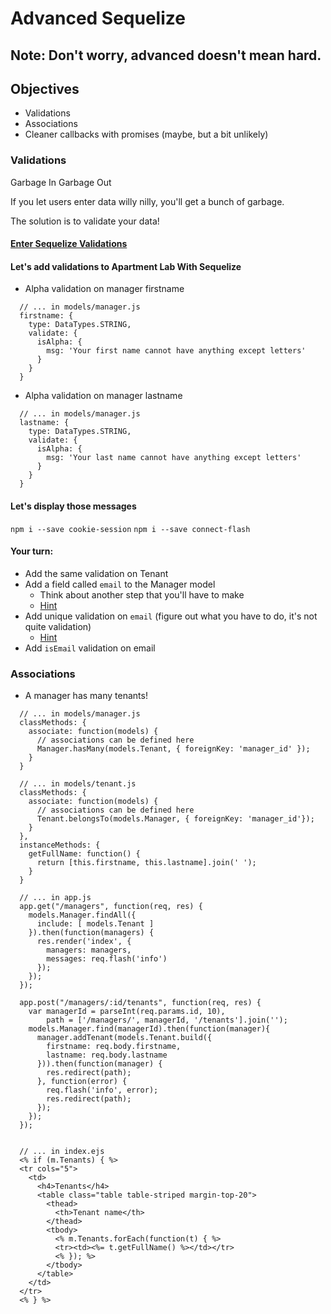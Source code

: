 # Advanced Sequelize

## Note: Don't worry, advanced doesn't mean hard.

## Objectives

* Validations
* Associations
* Cleaner callbacks with promises (maybe, but a bit unlikely)

### Validations

Garbage In Garbage Out

If you let users enter data willy nilly, you'll get a bunch of garbage.

The solution is to validate your data!

#### [Enter Sequelize Validations](https://github.com/chriso/validator.js#validators)

#### Let's add validations to Apartment Lab With Sequelize 

* Alpha validation on manager firstname 

```
  // ... in models/manager.js
  firstname: {
    type: DataTypes.STRING,
    validate: {
      isAlpha: {
        msg: 'Your first name cannot have anything except letters'
      }
    }
  }
```

* Alpha validation on manager lastname
```
  // ... in models/manager.js
  lastname: {
    type: DataTypes.STRING,
    validate: {
      isAlpha: {
        msg: 'Your last name cannot have anything except letters'
      }
    }
  }
```

#### Let's display those messages

`npm i --save cookie-session`
`npm i --save connect-flash`

#### Your turn: 

* Add the same validation on Tenant
* Add a field called `email` to the Manager model
  * Think about another step that you'll have to make
  * [Hint](http://sequelizejs.com/docs/1.7.8/migrations#functions-addcolumn)
* Add unique validation on `email` (figure out what you have to do, it's
  not quite validation)
  * [Hint](http://sequelizejs.com/docs/1.7.8/models#definition)
* Add `isEmail` validation on email

### Associations

* A manager has many tenants!
```
  // ... in models/manager.js
  classMethods: {
    associate: function(models) {
      // associations can be defined here
      Manager.hasMany(models.Tenant, { foreignKey: 'manager_id' });
    }
  }

  // ... in models/tenant.js
  classMethods: {
    associate: function(models) {
      // associations can be defined here
      Tenant.belongsTo(models.Manager, { foreignKey: 'manager_id'});
    }
  },
  instanceMethods: {
    getFullName: function() {
      return [this.firstname, this.lastname].join(' ');
    }
  }

  // ... in app.js
  app.get("/managers", function(req, res) {
    models.Manager.findAll({
      include: [ models.Tenant ]
    }).then(function(managers) { 
      res.render('index', { 
        managers: managers,
        messages: req.flash('info')
      });
    });
  });

  app.post("/managers/:id/tenants", function(req, res) {
    var managerId = parseInt(req.params.id, 10),
        path = ['/managers/', managerId, '/tenants'].join('');
    models.Manager.find(managerId).then(function(manager){
      manager.addTenant(models.Tenant.build({
        firstname: req.body.firstname,
        lastname: req.body.lastname
      })).then(function(manager) {
        res.redirect(path);
      }, function(error) {
        req.flash('info', error);
        res.redirect(path);
      });
    });
  });


  // ... in index.ejs
  <% if (m.Tenants) { %>
  <tr cols="5">
    <td>
      <h4>Tenants</h4>
      <table class="table table-striped margin-top-20">
        <thead>
          <th>Tenant name</th>
        </thead>
        <tbody>
          <% m.Tenants.forEach(function(t) { %>
          <tr><td><%= t.getFullName() %></td></tr>
          <% }); %>
        </tbody>
      </table>
    </td>
  </tr>
  <% } %>
```
